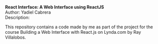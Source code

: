 <strong>React Interface: A Web Interface using ReactJS</strong> <br>
Author: Yadiel Cabrera <br>
Description:<br>

This repository contains a code made by me as part of the project for
the course Building a Web Interface with React.js on Lynda.com by Ray Villalobos.
